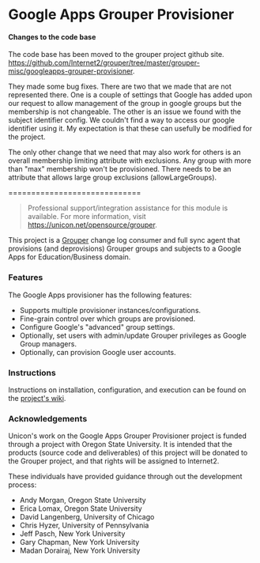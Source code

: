 Google Apps Grouper Provisioner
==============================

#### Changes to the code base
The code base has been moved to the grouper project github site. <https://github.com/Internet2/grouper/tree/master/grouper-misc/googleapps-grouper-provisioner>. 

They made some bug fixes. There are two that we made that are not represented there. One is a couple of settings that Google has added upon our request to allow management of the group in google groups but the membership is not changeable. The other is an issue we found with the subject identifier config. We couldn't find a way to access our google identifier using it. My expectation is that these can usefully be modified for the project. 

The only other change that we need that may also work for others is an overall membership limiting attribute with exclusions. Any group with more than "max" membership won't be provisioned. There needs to be an attribute that allows large group exclusions (allowLargeGroups). 

=============================


> Professional support/integration assistance for this module is available. For more information, visit <https://unicon.net/opensource/grouper>.

This project is a [Grouper](http://grouper.internet2.edu/) change log consumer and full sync agent that provisions (and deprovisions) Grouper groups and subjects to a Google Apps for Education/Business domain.

### Features
The Google Apps provisioner has the following features:

* Supports multiple provisioner instances/configurations.
* Fine-grain control over which groups are provisioned.
* Configure Google's "advanced" group settings.
* Optionally, set users with admin/update Grouper privileges as Google Group managers.
* Optionally, can provision Google user accounts.

### Instructions
Instructions on installation, configuration, and execution can be found on the [project's wiki](https://github.com/Unicon/googleapps-grouper-provisioner/wiki).

### Acknowledgements
Unicon's work on the Google Apps Grouper Provisioner project is funded through a project with Oregon State University. It is intended that the products (source code and deliverables) of this project will be donated to the Grouper project, and that rights will be assigned to Internet2.

These individuals have provided guidance through out the development process:

* Andy Morgan, Oregon State University 
* Erica Lomax, Oregon State University
* David Langenberg, University of Chicago
* Chris Hyzer, University of Pennsylvania
* Jeff Pasch, New York University
* Gary Chapman, New York University
* Madan Dorairaj, New York University
